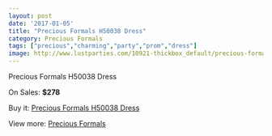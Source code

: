 ```yaml
---
layout: post
date: '2017-01-05'
title: "Precious Formals H50038 Dress"
category: Precious Formals
tags: ["precious","charming","party","prom","dress"]
image: http://www.lustparties.com/10921-thickbox_default/precious-formals-h50038-dress.jpg
---
```

Precious Formals H50038 Dress

On Sales: **$278**
<a href="https://www.lustparties.com/en/precious-formals/3818-precious-formals-h50038-dress.html"><amp-img layout="responsive" width="600" height="600" src="//www.lustparties.com/10921-thickbox_default/precious-formals-h50038-dress.jpg" alt="Precious Formals H50038 Dress 0" /></a>

Buy it: [Precious Formals H50038 Dress](https://www.lustparties.com/en/precious-formals/3818-precious-formals-h50038-dress.html "Precious Formals H50038 Dress")

View more: [Precious Formals](https://www.lustparties.com/en/18-precious-formals "Precious Formals")